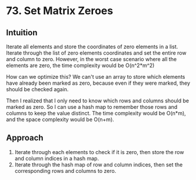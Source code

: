 # 73. Set Matrix Zeroes

## Intuition
Iterate all elements and store the coordinates of zero elements in a list.
Iterate through the list of zero elements coordinates and set the entire row and column to zero.
However, in the worst case scenario where all the elements are zero, the time complexity would be O(n^2*m^2)

How can we optimize this?
We can't use an array to store which elements have already been marked as zero, because even if they were marked, they should be checked again.

Then I realized that I only need to know which rows and columns should be marked as zero.
So I can use a hash map to remember those rows and columns to keep the value distinct.
The time complexity would be O(n*m), and the space complexity would be O(n+m).

## Approach
1. Iterate through each elements to check if it is zero, then store the row and column indices in a hash map.
2. Iterate through the hash map of row and column indices, then set the corresponding rows and columns to zero.